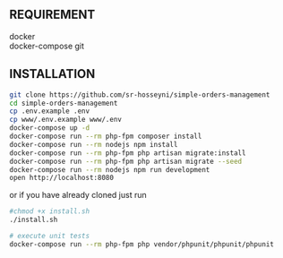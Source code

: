 
## REQUIREMENT
docker  
docker-compose
git

## INSTALLATION

```bash
git clone https://github.com/sr-hosseyni/simple-orders-management
cd simple-orders-management
cp .env.example .env
cp www/.env.example www/.env
docker-compose up -d
docker-compose run --rm php-fpm composer install
docker-compose run --rm nodejs npm install
docker-compose run --rm php-fpm php artisan migrate:install  
docker-compose run --rm php-fpm php artisan migrate --seed
docker-compose run --rm nodejs npm run development
open http://localhost:8080
```
or if you have already cloned just run 
```bash
#chmod +x install.sh
./install.sh
```

```bash
# execute unit tests
docker-compose run --rm php-fpm php vendor/phpunit/phpunit/phpunit
```
